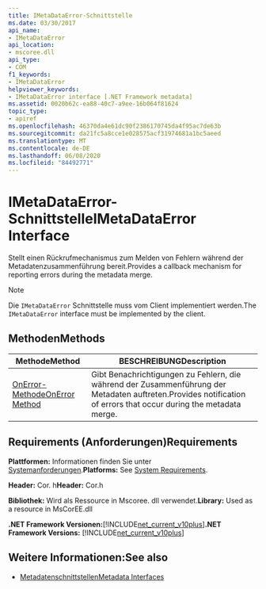 ```yaml
---
title: IMetaDataError-Schnittstelle
ms.date: 03/30/2017
api_name:
- IMetaDataError
api_location:
- mscoree.dll
api_type:
- COM
f1_keywords:
- IMetaDataError
helpviewer_keywords:
- IMetaDataError interface [.NET Framework metadata]
ms.assetid: 0020b62c-ea88-40c7-a9ee-16b064f81624
topic_type:
- apiref
ms.openlocfilehash: 46370da4e61dc90f2386170745da4f95ac7de63b
ms.sourcegitcommit: da21fc5a8cce1e028575acf31974681a1bc5aeed
ms.translationtype: MT
ms.contentlocale: de-DE
ms.lasthandoff: 06/08/2020
ms.locfileid: "84492771"
---
```

# <a name="imetadataerror-interface"></a><span data-ttu-id="38d48-102">IMetaDataError-Schnittstelle</span><span class="sxs-lookup"><span data-stu-id="38d48-102">IMetaDataError Interface</span></span>
<span data-ttu-id="38d48-103">Stellt einen Rückrufmechanismus zum Melden von Fehlern während der Metadatenzusammenführung bereit.</span><span class="sxs-lookup"><span data-stu-id="38d48-103">Provides a callback mechanism for reporting errors during the metadata merge.</span></span>  
  
> [!NOTE]
> <span data-ttu-id="38d48-104">Die `IMetaDataError` Schnittstelle muss vom Client implementiert werden.</span><span class="sxs-lookup"><span data-stu-id="38d48-104">The `IMetaDataError` interface must be implemented by the client.</span></span>  
  
## <a name="methods"></a><span data-ttu-id="38d48-105">Methoden</span><span class="sxs-lookup"><span data-stu-id="38d48-105">Methods</span></span>  
  
|<span data-ttu-id="38d48-106">Methode</span><span class="sxs-lookup"><span data-stu-id="38d48-106">Method</span></span>|<span data-ttu-id="38d48-107">BESCHREIBUNG</span><span class="sxs-lookup"><span data-stu-id="38d48-107">Description</span></span>|  
|------------|-----------------|  
|[<span data-ttu-id="38d48-108">OnError-Methode</span><span class="sxs-lookup"><span data-stu-id="38d48-108">OnError Method</span></span>](imetadataerror-onerror-method.md)|<span data-ttu-id="38d48-109">Gibt Benachrichtigungen zu Fehlern, die während der Zusammenführung der Metadaten auftreten.</span><span class="sxs-lookup"><span data-stu-id="38d48-109">Provides notification of errors that occur during the metadata merge.</span></span>|  
  
## <a name="requirements"></a><span data-ttu-id="38d48-110">Requirements (Anforderungen)</span><span class="sxs-lookup"><span data-stu-id="38d48-110">Requirements</span></span>  
 <span data-ttu-id="38d48-111">**Plattformen:** Informationen finden Sie unter [Systemanforderungen](../../get-started/system-requirements.md).</span><span class="sxs-lookup"><span data-stu-id="38d48-111">**Platforms:** See [System Requirements](../../get-started/system-requirements.md).</span></span>  
  
 <span data-ttu-id="38d48-112">**Header:** Cor. h</span><span class="sxs-lookup"><span data-stu-id="38d48-112">**Header:** Cor.h</span></span>  
  
 <span data-ttu-id="38d48-113">**Bibliothek:** Wird als Ressource in Mscoree. dll verwendet.</span><span class="sxs-lookup"><span data-stu-id="38d48-113">**Library:** Used as a resource in MsCorEE.dll</span></span>  
  
 <span data-ttu-id="38d48-114">**.NET Framework Versionen:**[!INCLUDE[net_current_v10plus](../../../../includes/net-current-v10plus-md.md)]</span><span class="sxs-lookup"><span data-stu-id="38d48-114">**.NET Framework Versions:** [!INCLUDE[net_current_v10plus](../../../../includes/net-current-v10plus-md.md)]</span></span>  
  
## <a name="see-also"></a><span data-ttu-id="38d48-115">Weitere Informationen:</span><span class="sxs-lookup"><span data-stu-id="38d48-115">See also</span></span>

- [<span data-ttu-id="38d48-116">Metadatenschnittstellen</span><span class="sxs-lookup"><span data-stu-id="38d48-116">Metadata Interfaces</span></span>](metadata-interfaces.md)
